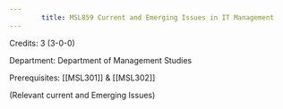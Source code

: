```yaml
---
        title: MSL859 Current and Emerging Issues in IT Management
---
```

Credits: 3 (3-0-0)

Department: Department of Management Studies

Prerequisites: [[MSL301]] & [[MSL302]]

(Relevant current and Emerging Issues)